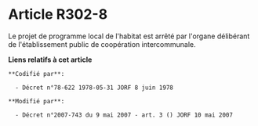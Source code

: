 # Article R302-8

Le projet de programme local de l'habitat est arrêté par l'organe délibérant de l'établissement public de coopération
intercommunale.

**Liens relatifs à cet article**

	**Codifié par**:

	  - Décret n°78-622 1978-05-31 JORF 8 juin 1978

	**Modifié par**:

	  - Décret n°2007-743 du 9 mai 2007 - art. 3 () JORF 10 mai 2007
